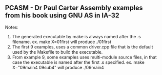 ## PCASM - Dr Paul Carter Assembly examples from his book using GNU AS in IA-32

Notes:
1. The generated executable by make is always named after the .s filename. ex.  make X=01first will produce ./01first
2. The first 9 examples, uses a common driver.cpp file that is the default used by the Makefile to build the executable.
3. From example 9, some examples uses multi-module source files, in that case the executable is named after the first .s
   specified. ex.  make X="09main4 09sub4" will produce ./09main4 
